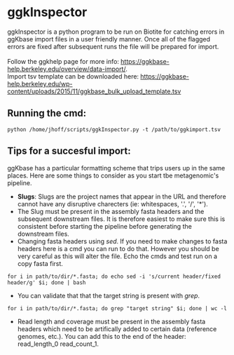 # ggkInspector 

ggkInspector is a python program to be run on Biotite for catching errors in ggKbase import files in a user friendly manner. Once all of the flagged errors are fixed after subsequent runs the file will be prepared for import.
</br></br>
Follow the ggkhelp page for more info: https://ggkbase-help.berkeley.edu/overview/data-import/. </br>
Import tsv template can be downloaded here: https://ggkbase-help.berkeley.edu/wp-content/uploads/2015/11/ggkbase_bulk_upload_template.tsv
## Running the cmd:
```
python /home/jhoff/scripts/ggkInspector.py -t /path/to/ggkimport.tsv
```
## Tips for a succesful import:
ggKbase has a particular formatting scheme that trips users up in the same places. Here are some things to consider as you start tbe metagenomic's pipeline.</br>
- **Slugs**: Slugs are the project names that appear in the URL and therefore cannot have any disruptive charecters (ie: whitespaces, '.', '/', '*').
- The Slug must be present in the assembly fasta headers and the subsequent downstream files. It is therefore easiest to make sure this is consistent before starting the pipeline before generating the downstream files.
- Changing fasta headers using *sed*. If you need to make changes to fasta headers here is a cmd you can run to do that. However you should be very careful as this will alter the file. Echo the cmds and test run on a copy fasta first.
```
for i in path/to/dir/*.fasta; do echo sed -i 's/current header/fixed header/g' $i; done | bash
```
- You can validate that that the target string is present with *grep*. 
```
for i in path/to/dir/*.fasta; do grep "target string" $i; done | wc -l
```
- Read length and coverage must be present in the assembly fasta headers which need to be artifically added to certain data (reference genomes, etc.). You can add this to the end of the header: read_length_0 read_count_1.



